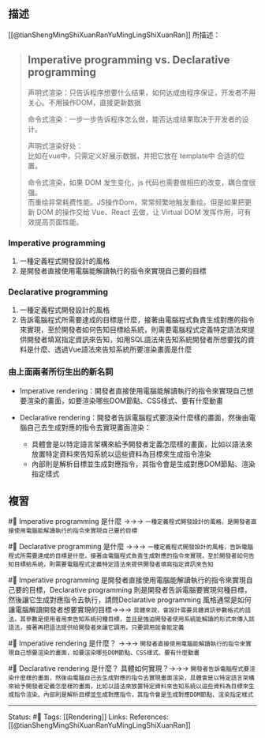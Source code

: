 ## 描述
[[@tianShengMingShiXuanRanYuMingLingShiXuanRan]] 所描述：
> ## Imperative programming vs. Declarative programming
> 
> 声明式渲染：只告诉程序想要什么结果，如何达成由程序保证，开发者不用关心。不用操作DOM，直接更新数据
> 
> 命令式渲染：一步一步告诉程序怎么做，能否达成结果取决于开发者的设计。
>
>
> 声明式渲染好处：  
	比如在vue中，只需定义好展示数据，并把它放在 template中 合适的位置。
>
> 命令式渲染，如果 DOM 发生变化，js 代码也需要做相应的改变，耦合度很强。  
而重绘非常耗费性能。JS操作Dom，常常频繁地触发重绘。但是如果把更新 DOM 的操作交给 Vue、React 去做，让 Virtual DOM 发挥作用，可有效提高页面性能。



### Imperative programming
1. 一種定義程式開發設計的風格
2. 是開發者直接使用電腦能解讀執行的指令來實現自己要的目標

### Declarative programming
1. 一種定義程式開發設計的風格
2. 告訴電腦程式所需要達成的目標是什麼，接著由電腦程式負責生成對應的指令來實現，至於開發者如何告知目標給系統，則需要電腦程式定義特定語法來提供開發者填寫指定資訊來告知，如用SQL語法來告知系統開發者所想要找的資料是什麼、透過Vue語法來告知系統所要渲染畫面是什麼


### 由上面兩者所衍生出的新名詞
- Imperative rendering：開發者直接使用電腦能解讀執行的指令來實現自己想要渲染的畫面，如要渲染哪些DOM節點、CSS樣式、要有什麼動畫

- Declarative rendering：開發者告訴電腦程式要渲染什麼樣的畫面，然後由電腦自己去生成對應的指令去實現畫面渲染：
	- 具體會是以特定語言架構來給予開發者定義怎麼樣的畫面，比如以語法來放置特定資料來告知系統以這些資料為目標來生成指令渲染
	- 內部則是解析目標並生成對應指令，其指令會是生成對應DOM節點、渲染指定樣式



## 複習
#🧠 Imperative programming 是什麼 ->->-> `一種定義程式開發設計的風格，是開發者直接使用電腦能解讀執行的指令來實現自己要的目標`
<!--SR:!2023-05-05,183,250-->



#🧠  Declarative programming  是什麼 ->->-> `一種定義程式開發設計的風格，告訴電腦程式所需要達成的目標是什麼，接著由電腦程式負責生成對應的指令來實現，至於開發者如何告知目標給系統，則需要電腦程式定義特定語法來提供開發者填寫指定資訊來告知`
<!--SR:!2023-05-11,189,250-->

#🧠 Imperative programming 是開發者直接使用電腦能解讀執行的指令來實現自己要的目標，Declarative programming 則是開發者告訴電腦要實現何種目標，然後讓它生成對應指令去執行，請問Declarative programming 風格通常是如何讓電腦解讀開發者想要實現的目標->->-> `具體來說，會設計需要具體資訊參數格式的語法，其參數是使用者用來告知系統何種目標，並且是強迫開發者使用系統能解讀的形式來傳入該語法，接著再把語法提供給開發者來讓它調用，只要調用就會能定義`
<!--SR:!2024-09-25,490,250-->


#🧠 Imperative rendering 是什麼？ ->->-> `開發者直接使用電腦能解讀執行的指令來實現自己想要渲染的畫面，如要渲染哪些DOM節點、CSS樣式、要有什麼動畫`
<!--SR:!2024-05-26,413,250-->

#🧠 Declarative rendering 是什麼？ 具體如何實現？->->-> `開發者告訴電腦程式要渲染什麼樣的畫面，然後由電腦自己去生成對應的指令去實現畫面渲染，具體會是以特定語言架構來給予開發者定義怎麼樣的畫面，比如以語法來放置特定資料來告知系統以這些資料為目標來生成指令渲染、內部則是解析目標並生成對應指令，其指令會是生成對應DOM節點、渲染指定樣式`
<!--SR:!2023-05-17,192,250-->

---
Status: #🌱 
Tags:
[[Rendering]]
Links:
References:
[[@tianShengMingShiXuanRanYuMingLingShiXuanRan]]